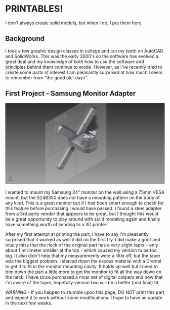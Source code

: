 PRINTABLES!
===========

I don't always create solid models, but when I do, I put them here.


Background
----------

I took a few graphic design classes in college and cut my teeth on AutoCAD and SolidWorks.  This was the 
early 2000's so the software has evolved a great deal and my knowledge of both how to use the software 
and principles behind them continue to erode.  However, as I've recently tried to create some parts of 
interest I am pleasantly surprised at how much I seem to remember from "the good ole' days".


First Project - Samsung Monitor Adapter
---------------------------------------
![Rendering](https://raw.githubusercontent.com/jwmickey/printables/master/samsung-vesa-adapter/monitor-mount.jpg)

I wanted to mount my Samsung 24" monitor on the wall using a 75mm VESA mount, but the S24B350 does not 
have a mounting pattern on the body of any kind.  This is a great monitor but if I had been smart enough 
to check for this feature before purchasing I would have passed.  I found a steel adapter from a 3rd party 
vendor that appears to be great, but I thought this would be a great opportunity to play around with 
solid modeling again and finally have something worth of sending to a 3D printer!

After my first attempt at printing the part, I have to say I'm pleasantly surprised that it worked as well it did on the first try.  I did make a goof and totally miss that the neck of the original part has a very slight taper - only about 1 millimeter smaller at the top - which caused my version to be too big.  It also didn't help that my measurements were a little off, but the taper was the biggest problem.  I shaved down the excess material with a Dremel to get it to fit in the monitor mounting cavity.  It holds up well but I need to trim down the part a little more to get the monitor to fit all the way down on the neck.  I have since purchased a nicer set of digital calipers and now that I'm aware of the taper, hopefully version two will be a better (and final) fit.  

*WARNING* - If you happen to stumble upon this page, DO NOT print this part and expect it to work without some modifications.  I hope to have an update in the next few weeks.

